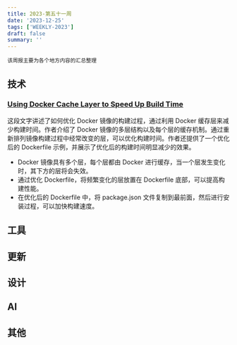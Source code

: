 ```yaml
---
title: 2023-第五十一周
date: '2023-12-25'
tags: ['WEEKLY-2023']
draft: false
summary: ''
---
```


`该周报主要为各个地方内容的汇总整理`

<TOCInlineWithSticky toc={props.toc} />

## 技术

### [Using Docker Cache Layer to Speed Up Build Time](https://dev.to/akbarnafisa/using-docker-cache-layer-to-speed-up-build-time-2gm)

这段文字讲述了如何优化 Docker 镜像的构建过程，通过利用 Docker 缓存层来减少构建时间。作者介绍了 Docker 镜像的多层结构以及每个层的缓存机制。通过重新排列镜像构建过程中经常改变的层，可以优化构建时间。作者还提供了一个优化后的 Dockerfile 示例，并展示了优化后的构建时间明显减少的效果。

- Docker 镜像具有多个层，每个层都由 Docker 进行缓存，当一个层发生变化时，其下方的层将会失效。
- 通过优化 Dockerfile，将频繁变化的层放置在 Dockerfile 底部，可以提高构建性能。
- 在优化后的 Dockerfile 中，将 package.json 文件复制到最前面，然后进行安装过程，可以加快构建速度。


## 工具

## 更新

## 设计

## AI

## 其他

